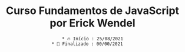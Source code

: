 <div align="center">
    <h1>Curso Fundamentos de JavaScript por Erick Wendel</h1>
<div>
    
    * 🔥 Início : 25/08/2021
    * 🏁 Finalizado : 00/00/2021    

